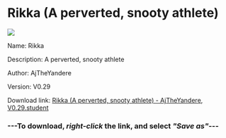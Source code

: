 # Rikka (A perverted, snooty athlete)

<img src = "https://raw.githubusercontent.com/Arbiter1223/Daigaku-Gurashi-Custom-Students/master/Students/Files/Rikka%20(A%20perverted%2C%20snooty%20athlete).png">

Name: Rikka

Description: A perverted, snooty athlete

Author: AjTheYandere

Version: V0.29

Download link: <a href="https://raw.githubusercontent.com/Arbiter1223/Daigaku-Gurashi-Custom-Students/master/Students/Files/Rikka%20(A%20perverted%2C%20snooty%20athlete)%20-%20AjTheYandere%2C%20V0.29.student">Rikka (A perverted, snooty athlete) - AjTheYandere, V0.29.student</a>

### ---**To download, _right-click_ the link, and select _"Save as"_**---
